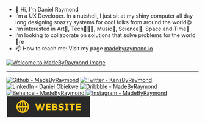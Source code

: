 - 👋 Hi, I’m Daniel Raymond
- I’m a UX Developer. In a nutshell, I just sit at my shiny computer all day long designing snazzy systems for cool folks from around the world😋
- I’m interested in Art🎨, Tech👨🏼‍💻, Music🎷, Science🧪, Space and Time🌌
- I’m looking to collaborate on solutions that solve problems for the world 💞️re
- 📫 How to reach me: Visit my page <a href="https://madebyraymond.io">madebyraymond.io</a>

[![Welcome to MadeByRaymond Image](madebyraymond-intro.gif)](https://madebyraymond.io)

---

<p>
  
  [![Github - MadeByRaymond](https://img.shields.io/badge/Github-12100E.svg?style=for-the-badge&logo=github&logoColor=FFFFFF)](https://github.com/madebyraymond)
  [![Twitter - KensByRaymond](https://img.shields.io/badge/Twitter-1DA1F2.svg?style=for-the-badge&logo=twitter&logoColor=FFFFFF)](https://twitter.com/KensByRaymond)
  <a href="https://www.linkedin.com/in/daniel-obiekwe/" target="_blank">
    <img alt="LinkedIn - Daniel Obiekwe" src="https://img.shields.io/badge/LinkedIn-0077B5.svg?style=for-the-badge&logo=linkedin&logoColor=FFFFFF" />
  </a>
  <a href="https://www.dribbble.com/MadeByRaymond" target="_blank">
    <img alt="Dribbble - MadeByRaymond" src="https://img.shields.io/badge/Dribbble-EA4C89.svg?style=for-the-badge&logo=dribbble&logoColor=FFFFFF" />
  </a>
  <a href="https://behance.com/MadeByRaymond" target="_blank">
    <img alt="Behance - MadeByRaymond" src="https://img.shields.io/badge/Behance-0057FF.svg?style=for-the-badge&logo=behance&logoColor=FFFFFF" />
  </a>
  <a href="https://instagram.com/MadeByRaymond" target="_blank">
    <img alt="Instagram - MadeByRaymond" src="https://img.shields.io/badge/Instagram-405DE6.svg?style=for-the-badge&logo=instagram&logoColor=FFFFFF" />
  </a>
  <a href="https://madebyraymond.io" target="_blank">
    <img alt="Personal Website - MadeByRaymond" src="social_buttons/WEBSITE.svg" />
  </a>
</p>

<!-- - 🌱 I’m currently learning Blockchain -->

<!---
MadeByRaymond/MadeByRaymond is a ✨ special ✨ repository because its `README.md` (this file) appears on your GitHub profile.
You can click the Preview link to take a look at your changes.
--->
